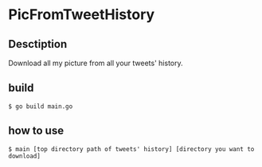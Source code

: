 # PicFromTweetHistory
## Desctiption
Download all my picture from all your tweets' history.

## build
```
$ go build main.go
```

## how to use
```
$ main [top directory path of tweets' history] [directory you want to download]
```
